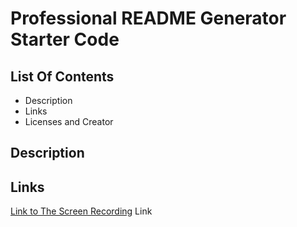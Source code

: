 # Professional README Generator Starter Code

## List Of Contents
 - Description
 - Links
 - Licenses and Creator

 ## Description

 ## Links
 [Link to The Screen Recording](https://drive.google.com/file/d/1X9zjplDgGF5scFbmrO_PM-c_tpsWtw1y/view)
 Link
